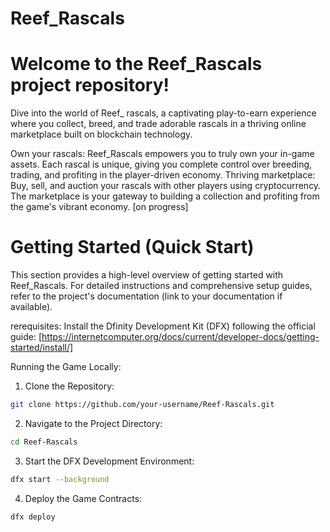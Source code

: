 # Reef_Rascals

# Welcome to the Reef_Rascals project repository!

Dive into the world of Reef_ rascals, a captivating play-to-earn experience where you collect, breed, and trade adorable rascals in a thriving online marketplace built on blockchain technology.

Own your rascals: Reef_Rascals empowers you to truly own your in-game assets. Each rascal is unique, giving you complete control over breeding, trading, and profiting in the player-driven economy.
Thriving marketplace: Buy, sell, and auction your rascals with other players using cryptocurrency. The marketplace is your gateway to building a collection and profiting from the game's vibrant economy. [on progress]

# Getting Started (Quick Start)
This section provides a high-level overview of getting started with Reef_Rascals. For detailed instructions and comprehensive setup guides, refer to the project's documentation (link to your documentation if available).

rerequisites:
Install the Dfinity Development Kit (DFX) following the official guide: [https://internetcomputer.org/docs/current/developer-docs/getting-started/install/]

Running the Game Locally:

1. Clone the Repository:
```bash
git clone https://github.com/your-username/Reef-Rascals.git
```

2. Navigate to the Project Directory:
```bash
cd Reef-Rascals
```

3. Start the DFX Development Environment:
```bash
dfx start --background
```

4. Deploy the Game Contracts:
```bash
dfx deploy
```
